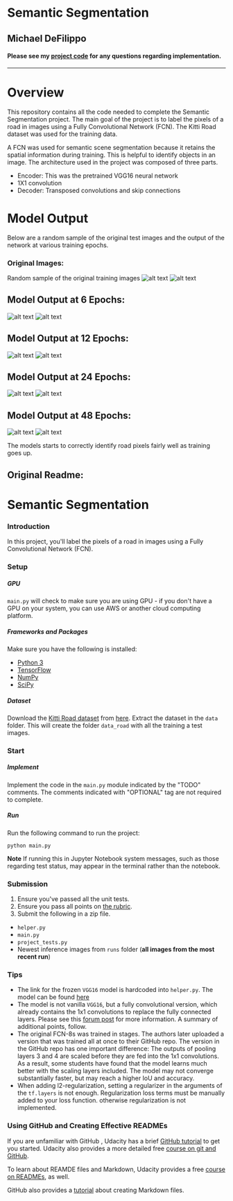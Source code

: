 # Semantic Segmentation
## Michael DeFilippo

#### Please see my [project code](https://github.com/mikedef/CarND-Semantic-Segmentation) for any questions regarding implementation.
---

# Overview
This repository contains all the code needed to complete the Semantic Segmentation project. The main goal of the project is to label the pixels of a road in images using a Fully Convolutional Network (FCN). The Kitti Road dataset was used for the training data. 

A FCN was used for semantic scene segmentation because it retains the spatial information during training. This is helpful to identify objects in an image. The architecture used in the project was composed of three parts.
 - Encoder: This was the pretrained VGG16 neural network
 - 1X1 convolution
 - Decoder: Transposed convolutions and skip connections
 
 # Model Output
 Below are a random sample of the original test images and the output of the network at various training epochs.
 ### Original Images:
 Random sample of the original training images
 ![alt text](/images/um_000000.png)
 ![alt text](/images/uu_000095.png)
 
 ## Model Output at 6 Epochs:
 ![alt text](/images/um_000000-6epoch.png)
 ![alt text](/images/uu_000095-6epoch.png)
 
  ## Model Output at 12 Epochs:
 ![alt text](/images/um_000000-12epoch.png)
 ![alt text](/images/uu_000095-12epoch.png)
 
  ## Model Output at 24 Epochs:
 ![alt text](/images/um_000000-24epoch.png)
 ![alt text](/images/uu_000095-24epoch.png)
 
  ## Model Output at 48 Epochs:
 ![alt text](/images/um_000000-48epoch.png)
 ![alt text](/images/uu_000095-48epoch.png)

The models starts to correctly identify road pixels fairly well as training goes up. 

## Original Readme: 
# Semantic Segmentation
### Introduction
In this project, you'll label the pixels of a road in images using a Fully Convolutional Network (FCN).

### Setup
##### GPU
`main.py` will check to make sure you are using GPU - if you don't have a GPU on your system, you can use AWS or another cloud computing platform.
##### Frameworks and Packages
Make sure you have the following is installed:
 - [Python 3](https://www.python.org/)
 - [TensorFlow](https://www.tensorflow.org/)
 - [NumPy](http://www.numpy.org/)
 - [SciPy](https://www.scipy.org/)
##### Dataset
Download the [Kitti Road dataset](http://www.cvlibs.net/datasets/kitti/eval_road.php) from [here](http://www.cvlibs.net/download.php?file=data_road.zip).  Extract the dataset in the `data` folder.  This will create the folder `data_road` with all the training a test images.

### Start
##### Implement
Implement the code in the `main.py` module indicated by the "TODO" comments.
The comments indicated with "OPTIONAL" tag are not required to complete.
##### Run
Run the following command to run the project:
```
python main.py
```
**Note** If running this in Jupyter Notebook system messages, such as those regarding test status, may appear in the terminal rather than the notebook.

### Submission
1. Ensure you've passed all the unit tests.
2. Ensure you pass all points on [the rubric](https://review.udacity.com/#!/rubrics/989/view).
3. Submit the following in a zip file.
 - `helper.py`
 - `main.py`
 - `project_tests.py`
 - Newest inference images from `runs` folder  (**all images from the most recent run**)
 
 ### Tips
- The link for the frozen `VGG16` model is hardcoded into `helper.py`.  The model can be found [here](https://s3-us-west-1.amazonaws.com/udacity-selfdrivingcar/vgg.zip)
- The model is not vanilla `VGG16`, but a fully convolutional version, which already contains the 1x1 convolutions to replace the fully connected layers. Please see this [forum post](https://discussions.udacity.com/t/here-is-some-advice-and-clarifications-about-the-semantic-segmentation-project/403100/8?u=subodh.malgonde) for more information.  A summary of additional points, follow. 
- The original FCN-8s was trained in stages. The authors later uploaded a version that was trained all at once to their GitHub repo.  The version in the GitHub repo has one important difference: The outputs of pooling layers 3 and 4 are scaled before they are fed into the 1x1 convolutions.  As a result, some students have found that the model learns much better with the scaling layers included. The model may not converge substantially faster, but may reach a higher IoU and accuracy. 
- When adding l2-regularization, setting a regularizer in the arguments of the `tf.layers` is not enough. Regularization loss terms must be manually added to your loss function. otherwise regularization is not implemented.
 
### Using GitHub and Creating Effective READMEs
If you are unfamiliar with GitHub , Udacity has a brief [GitHub tutorial](http://blog.udacity.com/2015/06/a-beginners-git-github-tutorial.html) to get you started. Udacity also provides a more detailed free [course on git and GitHub](https://www.udacity.com/course/how-to-use-git-and-github--ud775).

To learn about REAMDE files and Markdown, Udacity provides a free [course on READMEs](https://www.udacity.com/courses/ud777), as well. 

GitHub also provides a [tutorial](https://guides.github.com/features/mastering-markdown/) about creating Markdown files.
